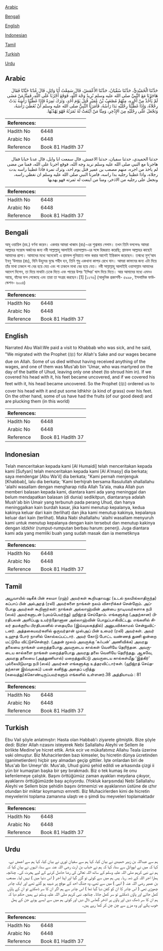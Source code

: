 [Arabic](#arabic)

[Bengali](#bengali)

[English](#english)

[Indonesian](#indonesian)

[Tamil](#tamil)

[Turkish](#turkish)

[Urdu](#urdu)

## Arabic


<div dir="rtl" lang="ar" style={{fontSize:'larger',backgroundColor:'#f8f9fa',padding:20}}>
حَدَّثَنَا الْحُمَيْدِيُّ، حَدَّثَنَا سُفْيَانُ، حَدَّثَنَا الأَعْمَشُ، قَالَ سَمِعْتُ أَبَا وَائِلٍ، قَالَ عُدْنَا خَبَّابًا فَقَالَ هَاجَرْنَا مَعَ النَّبِيِّ صلى الله عليه وسلم نُرِيدُ وَجْهَ اللَّهِ، فَوَقَعَ أَجْرُنَا عَلَى اللَّهِ، فَمِنَّا مَنْ مَضَى لَمْ يَأْخُذْ مِنْ أَجْرِهِ، مِنْهُمْ مُصْعَبُ بْنُ عُمَيْرٍ قُتِلَ يَوْمَ أُحُدٍ، وَتَرَكَ نَمِرَةً فَإِذَا غَطَّيْنَا رَأْسَهُ بَدَتْ رِجْلاَهُ، وَإِذَا غَطَّيْنَا رِجْلَيْهِ بَدَا رَأْسُهُ، فَأَمَرَنَا النَّبِيُّ صلى الله عليه وسلم أَنْ نُغَطِّيَ رَأْسَهُ، وَنَجْعَلَ عَلَى رِجْلَيْهِ مِنَ الإِذْخِرِ، وَمِنَّا مَنْ أَيْنَعَتْ لَهُ ثَمَرَتُهُ فَهْوَ يَهْدُبُهَا‏.‏
</div>
<div style={{backgroundColor:'#f8f9fa',padding:20, marginBottom: 10}}><table> <thead> <tr> <th>References:</th> <th></th> </tr> </thead> <tbody><tr><td>Hadith No</td><td>6448</td></tr><tr><td>Arabic No</td><td>6448</td></tr><tr><td>Reference</td><td>Book 81 Hadith 37</td></tr></tbody></table></div>


<div dir="rtl" lang="ar" style={{fontSize:'larger',backgroundColor:'#f8f9fa',padding:20}}>
حدثنا الحميدي، حدثنا سفيان، حدثنا الاعمش، قال سمعت ابا وايل، قال عدنا خبابا فقال هاجرنا مع النبي صلى الله عليه وسلم نريد وجه الله، فوقع اجرنا على الله، فمنا من مضى لم ياخذ من اجره، منهم مصعب بن عمير قتل يوم احد، وترك نمرة فاذا غطينا راسه بدت رجلاه، واذا غطينا رجليه بدا راسه، فامرنا النبي صلى الله عليه وسلم ان نغطي راسه، ونجعل على رجليه من الاذخر، ومنا من اينعت له ثمرته فهو يهدبها
</div>
<div style={{backgroundColor:'#f8f9fa',padding:20, marginBottom: 10}}><table> <thead> <tr> <th>References:</th> <th></th> </tr> </thead> <tbody><tr><td>Hadith No</td><td>6448</td></tr><tr><td>Arabic No</td><td>6448</td></tr><tr><td>Reference</td><td>Book 81 Hadith 37</td></tr></tbody></table></div>

## Bengali


<div dir="ltr" lang="bn" style={{fontSize:'larger',backgroundColor:'#f8f9fa',padding:20}}>
আবূ ওয়ায়িল (রহ.) বর্ণনা করেন। একবার আমরা খাব্বাব (রাঃ)-এর শুশ্রূষায় গেলাম। তখন তিনি বললেনঃ আমরা আল্লাহর সন্তোষ অর্জনের জন্য নবী সাল্লাল্লাহু আলাইহি ওয়াসাল্লাম-এর সঙ্গে হিজরাত করেছি; শ্রমফল আল্লাহর কাছেই আমাদের প্রাপ্য। আমাদের মধ্যে অনেকেই এ শ্রমফল দুনিয়াতে লাভ করার আগেই ইন্তিকাল করেছেন। তন্মধ্যে মুস্‘আব ইবনু ‘উমায়র (রাঃ), যিনি উহুদের যুদ্ধে শহীদ হন, তিনি শুধু একখানা কাপড় রেখে যান। আমরা কাফনের জন্য এটা দিয়ে তাঁর মাথা ঢাকলে পা বের হয়ে যেত এবং পা ঢাকলে মাথা বের হয়ে যেত। নবী সাল্লাল্লাহু আলাইহি ওয়াসাল্লাম আমাদের আদেশ দিলেন, তা দিয়ে মাথাটা ঢেকে দিতে এবং পায়ের উপর ‘ইয্খির’ ঘাস দিয়ে দিতে। আর আমাদের মধ্যে এমনও আছে, যাঁদের ফল পেকেছে এবং তারা তা সংগ্রহ করছেন।[1] [১২৭৬] (আধুনিক প্রকাশনী- ৫৯৯৮, ইসলামিক ফাউন্ডেশন- ৬০০৪)
</div>
<div style={{backgroundColor:'#f8f9fa',padding:20, marginBottom: 10}}><table> <thead> <tr> <th>References:</th> <th></th> </tr> </thead> <tbody><tr><td>Hadith No</td><td>6448</td></tr><tr><td>Arabic No</td><td>6448</td></tr><tr><td>Reference</td><td>Book 81 Hadith 37</td></tr></tbody></table></div>

## English


<div dir="ltr" lang="en" style={{fontSize:'larger',backgroundColor:'#f8f9fa',padding:20}}>
Narrated Abu Wail:We paid a visit to Khabbab who was sick, and he said, "We migrated with the Prophet (ﷺ) for Allah's Sake and our wages became due on Allah. Some of us died without having received anything of the wages, and one of them was Mus'ab bin 'Umar, who was martyred on the day of the battle of Uhud, leaving only one sheet (to shroud him in). If we covered his head with it, his feet became uncovered, and if we covered his feet with it, his head became uncovered. So the Prophet (ﷺ) ordered us to cover his head with it and put some Idhkhir (a kind of grass) over his feet. On the other hand, some of us have had the fruits (of our good deed) and are plucking them (in this world)
</div>
<div style={{backgroundColor:'#f8f9fa',padding:20, marginBottom: 10}}><table> <thead> <tr> <th>References:</th> <th></th> </tr> </thead> <tbody><tr><td>Hadith No</td><td>6448</td></tr><tr><td>Arabic No</td><td>6448</td></tr><tr><td>Reference</td><td>Book 81 Hadith 37</td></tr></tbody></table></div>

## Indonesian


<div dir="ltr" lang="id" style={{fontSize:'larger',backgroundColor:'#f8f9fa',padding:20}}>
Telah menceritakan kepada kami [Al Humaidi] telah menceritakan kepada kami [Sufyan] telah menceritakan kepada kami [Al A'masy] dia berkata; saya mendengar [Abu Wa'il] dia berkata; "Kami pernah menjenguk [Khabbab], lalu dia berkata; 'Kami berhijrah bersama Rasulullah shallallahu 'alaihi wasallam dengan mengharap ridla Allah Ta'ala, maka Allah pun memberi balasan kepada kami, diantara kami ada yang meninggal dan belum mendapatkan balasan (di dunia) sedikitpun, diantaranya adalah Mush'ab bin Umair yang terbunuh pada perang Uhud, dan hanya meninggalkan kain burdah kasar, jika kami menutup kepalanya, kedua kakinya keluar dari kain (terlihat) dan jika kami menutup kakinya, kepalanya keluar dari kain (terlihat). Maka Nabi shallallahu 'alaihi wasallam menyuruh kami untuk menutup kepalanya dengan kain tersebut dan menutup kakinya dengan idzkhir (rumput-rumputan berbau harum: penerj). Juga diantara kami ada yang memliki buah yang sudah masak dan ia memetiknya
</div>
<div style={{backgroundColor:'#f8f9fa',padding:20, marginBottom: 10}}><table> <thead> <tr> <th>References:</th> <th></th> </tr> </thead> <tbody><tr><td>Hadith No</td><td>6448</td></tr><tr><td>Arabic No</td><td>6448</td></tr><tr><td>Reference</td><td>Book 81 Hadith 37</td></tr></tbody></table></div>

## Tamil


<div dir="ltr" lang="ta" style={{fontSize:'larger',backgroundColor:'#f8f9fa',padding:20}}>
அபூவாயில் ஷகீக் பின் சலமா (ரஹ்) அவர்கள் கூறியதாவது: (உடல் நலமில்லாதிருந்த) கப்பாப் பின் அல்அரத் (ரலி) அவர்களை நாங்கள் நலம் விசாரிக்கச் சென்றோம். அப்போது அவர்கள் கூறினார்கள்: நாங்கள் அல்லாஹ்வின் அன்பை நாடியவர்களாக நபி (ஸல்) அவர்களுடன் (புலம்பெயர்ந்து) ஹிஜ்ரத் செய்தோம். எங்களுக்கு (அதற்கான) பிரதிபலன் அளிப்பது உயர்ந்தோனான அல்லாஹ்வின் பொறுப்பாகிவிட்டது. எங்களில் சிலர் தமக்குரிய பிரதிபலனில் எதையுமே (இவ்வுலகத்தில்) அனுபவிக்காமல் சென்றுவிட்டனர். அத்தகையவர்களில் ஒருவர்தான் முஸ்அப் பின் உமைர் (ரலி) அவர்கள். அவர் உஹுத் போர் நாளில் கொல்லப்பட்டார். அவர் கோடு போட்ட வண்ணத் துணி ஒன்றை மட்டுமே விட்டுச்சென்றார். (அதன் மூலம் அவருக்கு ‘கஃபன்’ அணிவிக்க) அவரது தலையை நாங்கள் மறைத்தபோது அவருடைய கால்கள் வெளியே தெரிந்தன. அவருடைய கால்களை நாங்கள் மறைத்தபோது அவரது தலை வெளியே தெரிந்தது. ஆகவே, அவரது தலையை (அத்துணியால்) மறைத்துவிட்டு அவருடைய கால்கள்மீது ‘இத்கிர்’ புல்லையிடுமாறு நபி (ஸல்) அவர்கள் எங்களுக்கு உத்தரவிட்டார்கள். (ஹிஜ்ரத் செய்ததற்கான இவ்வுலகப்) பலன் கனிந்து அதைப் பறித்து (சுவைத்து)க்கொண்டிருப்பவர்களும் எங்களில் உள்ளனர்.38 அத்தியாயம் : 81
</div>
<div style={{backgroundColor:'#f8f9fa',padding:20, marginBottom: 10}}><table> <thead> <tr> <th>References:</th> <th></th> </tr> </thead> <tbody><tr><td>Hadith No</td><td>6448</td></tr><tr><td>Arabic No</td><td>6448</td></tr><tr><td>Reference</td><td>Book 81 Hadith 37</td></tr></tbody></table></div>

## Turkish


<div dir="ltr" lang="tr" style={{fontSize:'larger',backgroundColor:'#f8f9fa',padding:20}}>
Ebu Vail şöyle anlatmıştır: Hasta olan Habbab'ı ziyarete gitmiştik. Bize şöyle dedi: Bizler Allah rızasını isteyerek Nebi Sallallahu Aleyhi ve Sellem ile birlikte Medine'ye hicret ettik. Artık ecir ve mükafatımız Allahu Teala üzerine vaki olmuştur. Biz Muhacirlerden bazı kimseler, bu hicretin dünya ücretinden (ganimetierden) hiçbir şey almadan geçip gittiler. İşte onlardan biri de Mus'ab İbn Umeyr'dir. Mus'ab, Uhud günü şehid edildi ve arkasında çizgi ii yün bir kumaştan başka bir şey bırakmadı. Biz o tek kumaş ile onu kefenlemeye çalıştık. Başını örttüğümüz zaman ayakları meydana çıkıyor, ayaklarını örttüğümüzde başı açılıyordu. (Yokluk karşısında) Nebi Sallallahu Aleyhi ve Sellem bize şehidin başını örtmemizi ve ayaklarının üstüne de ızhır otundan bir miktar koymamızı emretti. Biz Muhacirlerden kimi de hicretin meyvelerini toplama zamanına ulaştı ve o şimdi bu meyveleri toplamaktadır
</div>
<div style={{backgroundColor:'#f8f9fa',padding:20, marginBottom: 10}}><table> <thead> <tr> <th>References:</th> <th></th> </tr> </thead> <tbody><tr><td>Hadith No</td><td>6448</td></tr><tr><td>Arabic No</td><td>6448</td></tr><tr><td>Reference</td><td>Book 81 Hadith 37</td></tr></tbody></table></div>

## Urdu


<div dir="rtl" lang="ur" style={{fontSize:'larger',backgroundColor:'#f8f9fa',padding:20}}>
ہم سے عبداللہ بن زبیر حمیدی نے بیان کیا، کہا ہم سے سفیان ثوری نے بیان کیا، کہا ہم سے اعمش نے، کہا کہ میں نے ابووائل سے سنا، کہا کہ ہم نے خباب بن ارت رضی اللہ عنہ سے سنا، انہوں نے بیان کیا کہ ہم نے نبی کریم صلی اللہ علیہ وسلم کے ساتھ اللہ تعالیٰ کی رضا حاصل کرنے کے لیے ہجرت کی۔ چنانچہ ہمارا اجر اللہ کے ذمہ رہا۔ پس ہم میں سے کوئی تو گزر گیا اور اپنا اجر ( اس دنیا میں ) نہیں لیا۔ مصعب بن عمیر رضی اللہ عنہ ( انہی ) میں سے تھے، وہ جنگ احد کے موقع پر شہید ہو گئے تھے اور ایک چادر چھوڑی تھی ( اس چادر کا ان کو کفن دیا گیا تھا ) اس چادر سے ہم اگر ان کا سر ڈھکتے تو ان کے پاؤں کھل جاتے اور پاؤں ڈھکتے تو سر کھل جاتا۔ چنانچہ نبی کریم صلی اللہ علیہ وسلم نے ہمیں حکم دیا کہ ہم ان کا سر ڈھک دیں اور پاؤں پر اذخر گھاس ڈال دیں اور کوئی ہم میں سے ایسے ہوئے جن کے پھل خوب پکے اور وہ مزے سے چن چن کر کھا رہے ہیں۔
</div>
<div style={{backgroundColor:'#f8f9fa',padding:20, marginBottom: 10}}><table> <thead> <tr> <th>References:</th> <th></th> </tr> </thead> <tbody><tr><td>Hadith No</td><td>6448</td></tr><tr><td>Arabic No</td><td>6448</td></tr><tr><td>Reference</td><td>Book 81 Hadith 37</td></tr></tbody></table></div>